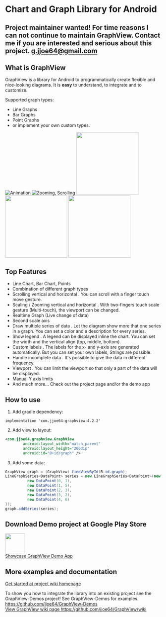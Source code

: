 # Chart and Graph Library for Android

## Project maintainer wanted! For time reasons I can not continue to maintain GraphView. Contact me if you are interested and serious about this project. g.jjoe64@gmail.com

## What is GraphView

GraphView is a library for Android to programmatically create
flexible and nice-looking diagrams.
It is **easy** to understand, to integrate and to customize.

Supported graph types:
* Line Graphs
* Bar Graphs
* Point Graphs
* or implement your own custom types.

<img src="[https://raw.githubusercontent.com/jjoe64/GraphView/master/anim.gif](https://github.com/Javed0-786/Assignment/blob/main/SR%201.gif)" title="Animation" />
<img src="[https://raw.githubusercontent.com/jjoe64/GraphView/master/zooming.gif](https://github.com/Javed0-786/Assignment/blob/main/SR%202.gif)" title="Zooming, Scrolling" />
<img src="[https://lh3.googleusercontent.com/v2Ga3ReduITLtP3QJCc8GhOhBHzpyoKiW8SoRh35ydPP45f05BoDN3vSDJxvWB9uY0RU=h900-rw](https://github.com/Javed0-786/Assignment/blob/main/SR%203.gif)" height="200" />
<img src="[https://lh5.ggpht.com/29xLPw1BGGyyvUYgTsRt3E2rlGIH8lTbzYfnxuZJgNOT3hXy3Ggu4o3fPQZWw9u_aso=h900-rw](https://github.com/Javed0-786/Assignment/blob/main/SR%204.gif)" height="200" />
<img src="http://www.android-graphview.org/uploads/4/1/5/7/41578917/6509264_orig.png" height="200" />

## Top Features

* Line Chart, Bar Chart, Points
* Combination of different graph types
* Scrolling vertical and horizontal
. You can scroll with a finger touch move gesture.
* Scaling / Zooming vertical and horizontal
. With two-fingers touch scale gesture (Multi-touch), the viewport can be changed.
* Realtime Graph (Live change of data)
* Second scale axis
* Draw multiple series of data
. Let the diagram show more that one series in a graph. You can set a color and a description for every series.
* Show legend
. A legend can be displayed inline the chart. You can set the width and the vertical align (top, middle, bottom).
* Custom labels
. The labels for the x- and y-axis are generated automatically. But you can set your own labels, Strings are possible.
* Handle incomplete data
. It's possible to give the data in different frequency.
* Viewport
. You can limit the viewport so that only a part of the data will be displayed.
* Manual Y axis limits
* And much more... Check out the project page and/or the demo app

## How to use

1) Add gradle dependency:
```
implementation 'com.jjoe64:graphview:4.2.2'
```

2) Add view to layout:
```xml
<com.jjoe64.graphview.GraphView
        android:layout_width="match_parent"
        android:layout_height="200dip"
        android:id="@+id/graph" />
```

3) Add some data:
```java
GraphView graph = (GraphView) findViewById(R.id.graph);
LineGraphSeries<DataPoint> series = new LineGraphSeries<DataPoint>(new DataPoint[] {
          new DataPoint(0, 1),
          new DataPoint(1, 5),
          new DataPoint(2, 3),
          new DataPoint(3, 2),
          new DataPoint(4, 6)
});
graph.addSeries(series);
```

## Download Demo project at Google Play Store

<img src="https://lh3.googleusercontent.com/yOrpE93m3N_Zr7kEUbnET6eFLGwmWA_a5kGa8XQcVrHeOse7K-zFN9s-gmwdRX3LN7A=w300-rw" width="64" /><br/>
<a href="https://play.google.com/store/apps/details?id=com.jjoe64.graphview_demos" title="GraphView Demos">Showcase GraphView Demo App</a>

## More examples and documentation

<a href="https://github.com/jjoe64/GraphView/wiki">Get started at project wiki homepage</a>

To show you how to integrate the library into an existing project see the GraphView-Demos project!
See GraphView-Demos for examples.
<a href="https://github.com/jjoe64/GraphView-Demos">https://github.com/jjoe64/GraphView-Demos<br/>
<a href="https://github.com/jjoe64/GraphView/wiki">View GraphView wiki page https://github.com/jjoe64/GraphView/wiki</a>
